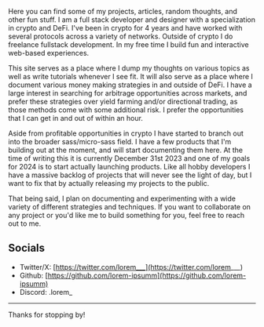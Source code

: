 Here you can find some of my projects, articles, random thoughts, and other fun stuff. I am a full stack developer and designer with a specialization in crypto and DeFi. I've been in crypto for 4 years and have worked with several protocols across a variety of networks. Outside of crypto I do freelance fullstack development. In my free time I build fun and interactive web-based experiences.

This site serves as a place where I dump my thoughts on various topics as well as write tutorials whenever I see fit. It will also serve as a place where I document various money making strategies in and outside of DeFi. I have a large interest in searching for arbitrage opportunities across markets, and prefer these strategies over yield farming and/or directional trading, as those methods come with some additional risk. I prefer the opportunities that I can get in and out of within an hour.

Aside from profitable opportunities in crypto I have started to branch out into the broader sass/micro-sass field. I have a few products that I'm building out at the moment, and will start documenting them here. At the time of writing this it is currently December 31st 2023 and one of my goals for 2024 is to start actually launching products. Like all hobby developers I have a massive backlog of projects that will never see the light of day, but I want to fix that by actually releasing my projects to the public. 

That being said, I plan on documenting and experimenting with a wide variety of different strategies and techniques. If you want to collaborate on any project or you'd like me to build something for you, feel free to reach out to me. 
## Socials
- Twitter/X: [https://twitter.com/lorem___](https://twitter.com/lorem___)
- Github: [https://github.com/lorem-ipsumm](https://github.com/lorem-ipsumm)
- Discord: .lorem_
---

Thanks for stopping by!

